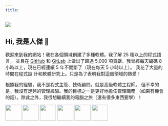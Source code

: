 ```yaml
---
title: 
---
```


<a href="#"><img id="my-avatar" src="../images/v5.jpg"></a>

## Hi, 我是人傑 👋

歡迎來到我的網站！我在各個領域創建了多種軟體。我了解 25 種以上的程式語言，
並且在 [GitHub][] 和 [GitLab][] 上做出了超過 5,000 項貢獻。我曾經每天編碼 
8 小時以上，現在已經連續 5 年不間斷了（現在每天 5 小時以上）。
我花了大量的時間在程式設 計和軟體研究上。只是為了表明我對這個領域的熱愛！

根據我的經驗，我不是程式主管、技術顧問，就是高級軟體工程師。
但不幸的是，我沒有足夠的管理經驗。我的目標之一是更好地擔任管理職務
（如果有機會的話）。除此之外，我很想繼續我的電腦之旅（還有很多東西要學）！

<a href="https://github.com/jcs090218" target=”_blank”>
<img src="../images/icons/github.svg" width="50px" class="my-img"></a>

<a href="https://gitlab.com/jcs090218" target=”_blank”>
<img src="../images/icons/gitlab.svg" width="50px" class="my-img"></a>

<a href="https://twitter.com/jenchieh94" target=”_blank”>
<img src="../images/icons/twitter.svg" width="50px" class="my-img"></a>

<a href="https://www.linkedin.com/in/jen-chieh-shen-17a02780/" target=”_blank”>
<img src="../images/icons/linkedin.svg" width="50px" class="my-img"></a>

<a href="mailto:jcs090218@gmail.com" target=”_blank”>
<img src="../images/icons/gmail.svg" width="50px" class="my-img"></a>

<a href="https://jcs090218.github.io/blog/" target=”_blank”>
<img src="../images/icons/blog.svg" width="50px" class="my-img"></a>


[GitHub]: https://github.com/jcs090218
[GitLab]: https://gitlab.com/jcs090218
